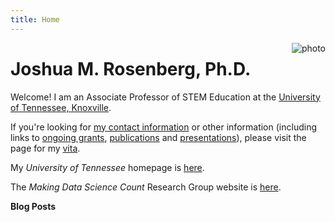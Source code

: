 ```yaml
---
title: Home
---
```


[<img src="images/rosenberg-headshot-circle.jpg" style="max-width:15%;min-width:40px;float:right;" alt="photo" />](https://joshuamrosenberg.com/)

# Joshua M. Rosenberg, Ph.D.

Welcome! I am an Associate Professor of STEM Education at the [University of Tennessee, Knoxville](http://utk.edu/). 

If you're looking for [my contact information](/about/#contact-information) or other information (including links to [ongoing grants](/about/#grants,-fellowships,-and-awards), [publications](/about/#publications) and [presentations](/about/#presentations)), please visit the page for my [vita](/about/).

My *University of Tennessee* homepage is [here](https://tpte.utk.edu/people/joshua-rosenberg-phd/).

The *Making Data Science Count* Research Group website is [here](https://makingdatasciencecount.com).

**Blog Posts**
